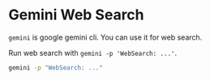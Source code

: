 # Gemini Web Search

`gemini` is google gemini cli. You can use it for web search.

Run web search with `gemini -p 'WebSearch: ...'`.

```bash
gemini -p "WebSearch: ..."
```

